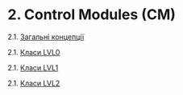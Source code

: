 # 2. Control Modules (CM)

2.1. [Загальні концепції](2_1.md)

2.1. [Класи LVL0](2_2.md)

2.1. [Класи LVL1](2_3.md)

2.1. [Класи LVL2](2_4.md)